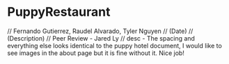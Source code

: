 # PuppyRestaurant
// Fernando Gutierrez, Raudel Alvarado, Tyler Nguyen
// (Date)
// (Description)
// Peer Review - Jared Ly
// desc - The spacing and everything else looks identical to the puppy hotel document, I would like to see images in the about page but it is fine without it. Nice job!

